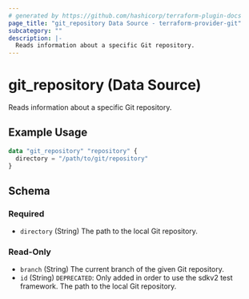 ```yaml
---
# generated by https://github.com/hashicorp/terraform-plugin-docs
page_title: "git_repository Data Source - terraform-provider-git"
subcategory: ""
description: |-
  Reads information about a specific Git repository.
---
```


# git_repository (Data Source)

Reads information about a specific Git repository.

## Example Usage

```terraform
data "git_repository" "repository" {
  directory = "/path/to/git/repository"
}
```

<!-- schema generated by tfplugindocs -->
## Schema

### Required

- `directory` (String) The path to the local Git repository.

### Read-Only

- `branch` (String) The current branch of the given Git repository.
- `id` (String) `DEPRECATED`: Only added in order to use the sdkv2 test framework. The path to the local Git repository.


